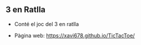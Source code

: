 ## 3 en Ratlla



- Conté el joc del 3 en ratlla

- Pàgina web: https://xavi678.github.io/TicTacToe/
